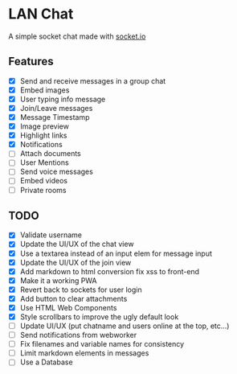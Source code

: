 # LAN Chat
A simple socket chat made with [socket.io](https://socket.io/)

## Features
- [x] Send and receive messages in a group chat
- [x] Embed images
- [x] User typing info message
- [x] Join/Leave messages
- [x] Message Timestamp
- [x] Image preview
- [x] Highlight links
- [x] Notifications
- [ ] Attach documents
- [ ] User Mentions
- [ ] Send voice messages
- [ ] Embed videos
- [ ] Private rooms

## TODO
- [x] Validate username
- [x] Update the UI/UX of the chat view
- [x] Use a textarea instead of an input elem for message input
- [x] Update the UI/UX of the join view
- [x] Add markdown to html conversion fix xss to front-end
- [x] Make it a working PWA
- [x] Revert back to sockets for user login
- [x] Add button to clear attachments
- [x] Use HTML Web Components
- [x] Style scrollbars to improve the ugly default look
- [ ] Update UI/UX (put chatname and users online at the top, etc...)
- [ ] Send notifications from webworker
- [ ] Fix filenames and variable names for consistency
- [ ] Limit markdown elements in messages
- [ ] Use a Database
